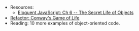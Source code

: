 * Resources:
  * [Eloquent JavaScript: Ch 6 -- The Secret Life of Objects](http://eloquentjavascript.net/06_object.html)
* [Refactor: Conway's Game of Life](https://github.com/TheIronYard--Orlando/FEE--2014--FALL/tree/master/Dojo/2014-10-14/)
* Reading: 10 more examples of object-oriented code.
